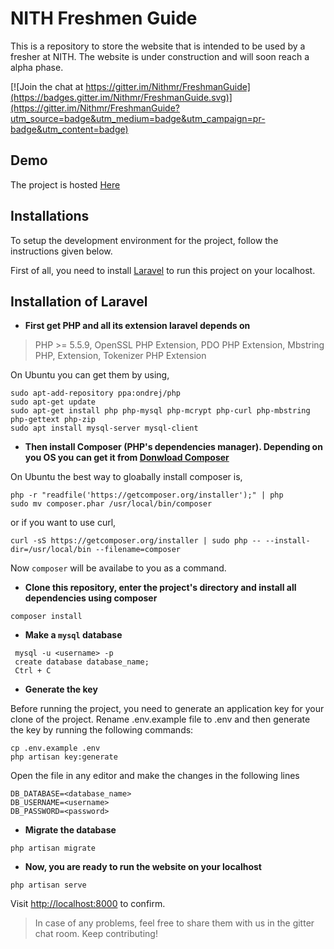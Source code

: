 # NITH Freshmen Guide

This is a repository to store the website that is intended to be used by a fresher at NITH.
The website is under construction and will soon reach a alpha phase.

[![Join the chat at https://gitter.im/Nithmr/FreshmanGuide](https://badges.gitter.im/Nithmr/FreshmanGuide.svg)](https://gitter.im/Nithmr/FreshmanGuide?utm_source=badge&utm_medium=badge&utm_campaign=pr-badge&utm_content=badge)
## Demo
The project is hosted [Here](https://glug.nith.ac.in/freshman)

## Installations
To setup the development environment for the project, follow the instructions given below.

First of all, you need to install [Laravel](https://laravel.com) to run this project on your localhost.

Installation of Laravel
------------------------

* **First get PHP and all its extension laravel depends on**

> PHP >= 5.5.9, OpenSSL PHP Extension, PDO PHP Extension, Mbstring PHP, Extension, Tokenizer PHP Extension

On Ubuntu you can get them by using,
```
sudo apt-add-repository ppa:ondrej/php
sudo apt-get update
sudo apt-get install php php-mysql php-mcrypt php-curl php-mbstring php-gettext php-zip
sudo apt install mysql-server mysql-client
```

* **Then install Composer (PHP's dependencies manager). Depending on you OS you can get it from [Donwload Composer](https://getcomposer.org/download/)**

On Ubuntu the best way to gloabally install composer is,
```
php -r "readfile('https://getcomposer.org/installer');" | php
sudo mv composer.phar /usr/local/bin/composer
```
or if you want to use curl,
```
curl -sS https://getcomposer.org/installer | sudo php -- --install-dir=/usr/local/bin --filename=composer
```
Now `composer` will be availabe to you as a command.

* **Clone this repository, enter the project's directory and install all dependencies using composer**
```
composer install
```

* **Make a `mysql` database**
```
 mysql -u <username> -p
 create database database_name;
 Ctrl + C
```

* **Generate the key**

Before running the project, you need to generate an application key for your clone of the project. Rename .env.example file to .env and then generate the key by running the following commands:
```
cp .env.example .env
php artisan key:generate
```
Open the file in any editor and make the changes in the following lines

```
DB_DATABASE=<database_name>
DB_USERNAME=<username>
DB_PASSWORD=<password>
```
* **Migrate the database**
```
php artisan migrate
```

* **Now, you are ready to run the website on your localhost**
```
php artisan serve
```
Visit [http://localhost:8000](http://localhost:8000) to confirm.

> In case of any problems, feel free to share them with us in the gitter chat room. Keep contributing!
